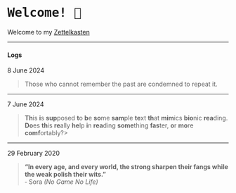 # <kbd>Welcome! 👋</kbd>

Welcome to my [Zettelkasten]()

---
#### Logs
8 June 2024
>	Those who cannot remember the past are condemned to repeat it.
---
7 June 2024
>	**Th**is **i**s **sup**posed **t**o **b**e **so**me **sam**ple **te**xt **th**at **mim**ics **bio**nic **rea**ding. **Do**es **th**is **re**ally **he**lp **i**n **rea**ding **some**thing **fas**ter, **o**r **mo**re **comf**ortably?>	
---
29 February 2020
>	**“In every age, and every world, the strong sharpen their fangs while the weak polish their wits.”**
>	<br>&hyphen; Sora *(No Game No Life)*
